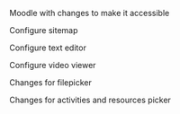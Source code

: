Moodle with changes to make it accessible

Configure sitemap



Configure text editor



Configure video viewer



Changes for filepicker


Changes for activities and resources picker
